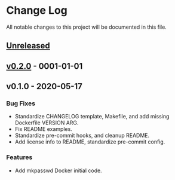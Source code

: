 # Change Log

All notable changes to this project will be documented in this file.

<a name="unreleased"></a>
## [Unreleased]



<a name="v0.2.0"></a>
## [v0.2.0] - 0001-01-01



<a name="v0.1.0"></a>
## v0.1.0 - 2020-05-17
### Bug Fixes
- Standardize CHANGELOG template, Makefile, and add missing Dockerfile VERSION ARG.
- Fix README examples.
- Standardize pre-commit hooks, and cleanup README.
- Add license info to README, standardize pre-commit config.

### Features
- Add mkpasswd Docker initial code.


[Unreleased]: https://github.com/tool-dockers/docker-mkpasswd/compare/v0.2.0...HEAD
[v0.2.0]: https://github.com/tool-dockers/docker-mkpasswd/compare/v0.1.0...v0.2.0

